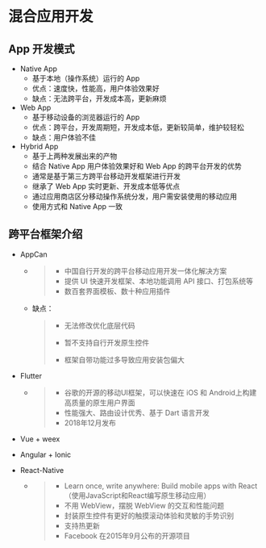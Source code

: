 # 混合应用开发

## App 开发模式

- Native App
  - 基于本地（操作系统）运行的 App
  - 优点：速度快，性能高，用户体验效果好
  - 缺点：无法跨平台，开发成本高，更新麻烦
- Web App
  - 基于移动设备的浏览器运行的 App
  - 优点：跨平台，开发周期短，开发成本低，更新较简单，维护较轻松
  - 缺点：用户体验不佳 
- Hybrid App
  - 基于上两种发展出来的产物
  - 结合 Native App 用户体验效果好和 Web App 的跨平台开发的优势
  - 通常是基于第三方跨平台移动开发框架进行开发
  - 继承了 Web App 实时更新、开发成本低等优点
  -  通过应用商店区分移动操作系统分发，用户需安装使用的移动应用
  - 使用方式和 Native App 一致

## 跨平台框架介绍

- AppCan

  - > - 中国自行开发的跨平台移动应用开发一体化解决方案
    > - 提供 UI 快速开发框架、本地功能调用 API 接口、打包系统等
    > - 数百套界面模板、数十种应用插件

  - 缺点：

    > - 无法修改优化底层代码
    >
    > - 暂不支持自行开发原生控件
    >
    > - 框架自带功能过多导致应用安装包偏大

- Flutter

  - > - 谷歌的开源的移动UI框架，可以快速在 iOS 和 Android上构建高质量的原生用户界面
    > - 性能强大、路由设计优秀、基于 Dart 语言开发
    > - 2018年12月发布

- Vue + weex

- Angular + Ionic 

- React-Native

  - > - Learn once, write anywhere: Build mobile apps with React（使用JavaScript和React编写原生移动应用）
    > - 不用 WebView，摆脱 WebView 的交互和性能问题
    > - 封装原生控件有更好的触摸滚动体验和灵敏的手势识别
    > - 支持热更新
    > - Facebook 在2015年9月公布的开源项目
